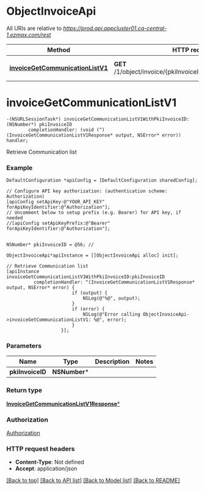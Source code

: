 # ObjectInvoiceApi

All URIs are relative to *https://prod.api.appcluster01.ca-central-1.ezmax.com/rest*

Method | HTTP request | Description
------------- | ------------- | -------------
[**invoiceGetCommunicationListV1**](ObjectInvoiceApi.md#invoicegetcommunicationlistv1) | **GET** /1/object/invoice/{pkiInvoiceID}/getCommunicationList | Retrieve Communication list


# **invoiceGetCommunicationListV1**
```objc
-(NSURLSessionTask*) invoiceGetCommunicationListV1WithPkiInvoiceID: (NSNumber*) pkiInvoiceID
        completionHandler: (void (^)(InvoiceGetCommunicationListV1Response* output, NSError* error)) handler;
```

Retrieve Communication list



### Example
```objc
DefaultConfiguration *apiConfig = [DefaultConfiguration sharedConfig];

// Configure API key authorization: (authentication scheme: Authorization)
[apiConfig setApiKey:@"YOUR_API_KEY" forApiKeyIdentifier:@"Authorization"];
// Uncomment below to setup prefix (e.g. Bearer) for API key, if needed
//[apiConfig setApiKeyPrefix:@"Bearer" forApiKeyIdentifier:@"Authorization"];


NSNumber* pkiInvoiceID = @56; // 

ObjectInvoiceApi*apiInstance = [[ObjectInvoiceApi alloc] init];

// Retrieve Communication list
[apiInstance invoiceGetCommunicationListV1WithPkiInvoiceID:pkiInvoiceID
          completionHandler: ^(InvoiceGetCommunicationListV1Response* output, NSError* error) {
                        if (output) {
                            NSLog(@"%@", output);
                        }
                        if (error) {
                            NSLog(@"Error calling ObjectInvoiceApi->invoiceGetCommunicationListV1: %@", error);
                        }
                    }];
```

### Parameters

Name | Type | Description  | Notes
------------- | ------------- | ------------- | -------------
 **pkiInvoiceID** | **NSNumber***|  | 

### Return type

[**InvoiceGetCommunicationListV1Response***](InvoiceGetCommunicationListV1Response.md)

### Authorization

[Authorization](../README.md#Authorization)

### HTTP request headers

 - **Content-Type**: Not defined
 - **Accept**: application/json

[[Back to top]](#) [[Back to API list]](../README.md#documentation-for-api-endpoints) [[Back to Model list]](../README.md#documentation-for-models) [[Back to README]](../README.md)

